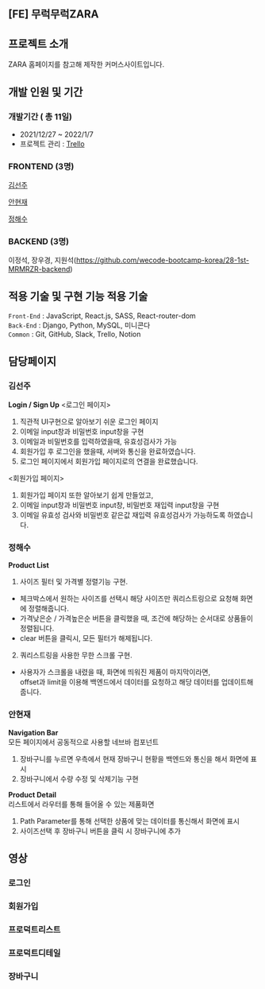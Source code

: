 ## [FE] 무럭무럭ZARA

## 프로젝트 소개

ZARA 홈페이지를 참고해 제작한 커머스사이트입니다.

## 개발 인원 및 기간

### 개발기간 ( 총 11일)

- 2021/12/27 ~ 2022/1/7
- 프로젝트 관리 : <a href="https://trello.com/b/2f3aGMvW/first-sprint" >Trello</a>

### FRONTEND (3명)

<a href="https://github.com/sseunn1" >김선주</a>

<a href="https://github.com/hyeonze" > 안현재 </a>

<a href="https://github.com/wjdgotn77" > 정해수 </a>

### BACKEND (3명)

이정석, 장우경, 지원석(https://github.com/wecode-bootcamp-korea/28-1st-MRMRZR-backend)

## 적용 기술 및 구현 기능 적용 기술

`Front-End` : JavaScript, React.js, SASS, React-router-dom </br>
`Back-End` : Django, Python, MySQL, 미니콘다 </br>
`Common` : Git, GitHub, Slack, Trello, Notion </br>

## 담당페이지

### 김선주
**Login / Sign Up**
<로그인 페이지></br>
1. 직관적 UI구현으로 알아보기 쉬운 로그인 페이지
2. 이메일 input창과 비밀번호 input창을 구현
3. 이메일과 비밀번호를 입력하였을때, 유효성검사가 가능 
4. 회원가입 후 로그인을 했을때, 서버와 통신을 완료하였습니다.
5. 로그인 페이지에서 회원가입 페이지로의 연결을 완료했습니다. 

<회원가입 페이지></br>
1. 회원가입 페이지 또한 알아보기 쉽게 만들었고,
2. 이메일 input창과 비밀번호 input창, 비밀번호 재입력 input창을 구현
3. 이메일 유효성 검사와 비밀번호 같은값 재입력 유효성검사가 가능하도록 하였습니다.


### 정해수
**Product List** </br>
 1. 사이즈 필터 및 가격별 정렬기능 구현.
   - 체크박스에서 원하는 사이즈를 선택시 해당 사이즈만 쿼리스트링으로 요청해 화면에 정렬해줍니다. </br>
   - 가격낮은순 / 가격높은순 버튼을 클릭했을 때, 조건에 해당하는 순서대로 상품들이 정렬됩니다. </br>
   - clear 버튼을 클릭시, 모든 필터가 해제됩니다.
 2. 쿼리스트링을 사용한 무한 스크롤 구현.
   - 사용자가 스크롤을 내렸을 때, 화면에 띄워진 제품이 마지막이라면, </br>
     offset과 limit을 이용해 백엔드에서 데이터를 요청하고 해당 데이터를 업데이트해줍니다.
     
### 안현재
**Navigation Bar**</br>
모든 페이지에서 공동적으로 사용할 네브바 컴포넌트
1. 장바구니를 누르면 우측에서 현재 장바구니 현황을 백엔드와 통신을 해서 화면에 표시
2. 장바구니에서 수량 수정 및 삭제기능 구현

**Product Detail**</br>
리스트에서 라우터를 통해 들어올 수 있는 제품화면
1. Path Parameter를 통해 선택한 상품에 맞는 데이터를 통신해서 화면에 표시
2. 사이즈선택 후 장바구니 버튼을 클릭 시 장바구니에 추가

## 영상

### 로그인

### 회원가입

### 프로덕트리스트

### 프로덕트디테일

### 장바구니
